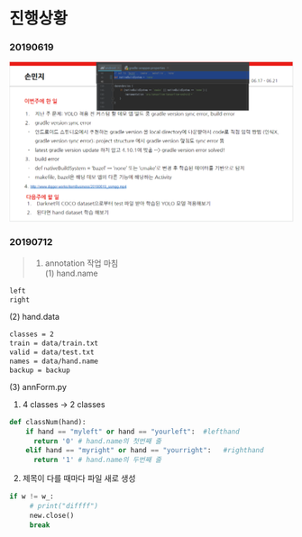 # 진행상황

### 20190619
![20190619](./image/20190619.PNG)

### 20190712
> 1. annotation 작업 마침\
>(1) hand.name
```
left
right
```


(2) hand.data
```
classes = 2
train = data/train.txt
valid = data/test.txt
names = data/hand.name
backup = backup
```


(3) annForm.py

1) 4 classes -> 2 classes
```python
def classNum(hand):
    if hand == "myleft" or hand == "yourleft":  #lefthand
      return '0' # hand.name의 첫번째 줄
    elif hand == "myright" or hand == "yourright":   #righthand
      return '1' # hand.name의 두번째 줄
```

2) 제목이 다를 때마다 파일 새로 생성
```python
if w != w_:
     # print("diffff")
     new.close()
     break
```
